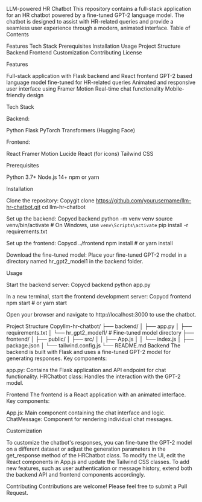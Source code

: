 LLM-powered HR Chatbot
This repository contains a full-stack application for an HR chatbot powered by a fine-tuned GPT-2 language model. The chatbot is designed to assist with HR-related queries and provide a seamless user experience through a modern, animated interface.
Table of Contents

Features
Tech Stack
Prerequisites
Installation
Usage
Project Structure
Backend
Frontend
Customization
Contributing
License

Features

Full-stack application with Flask backend and React frontend
GPT-2 based language model fine-tuned for HR-related queries
Animated and responsive user interface using Framer Motion
Real-time chat functionality
Mobile-friendly design

Tech Stack

Backend:

Python
Flask
PyTorch
Transformers (Hugging Face)


Frontend:

React
Framer Motion
Lucide React (for icons)
Tailwind CSS



Prerequisites

Python 3.7+
Node.js 14+
npm or yarn

Installation

Clone the repository:
Copygit clone https://github.com/yourusername/llm-hr-chatbot.git
cd llm-hr-chatbot

Set up the backend:
Copycd backend
python -m venv venv
source venv/bin/activate  # On Windows, use `venv\Scripts\activate`
pip install -r requirements.txt

Set up the frontend:
Copycd ../frontend
npm install  # or yarn install

Download the fine-tuned model:
Place your fine-tuned GPT-2 model in a directory named hr_gpt2_model1 in the backend folder.

Usage

Start the backend server:
Copycd backend
python app.py

In a new terminal, start the frontend development server:
Copycd frontend
npm start  # or yarn start

Open your browser and navigate to http://localhost:3000 to use the chatbot.

Project Structure
Copyllm-hr-chatbot/
├── backend/
│   ├── app.py
│   ├── requirements.txt
│   └── hr_gpt2_model1/  # Fine-tuned model directory
├── frontend/
│   ├── public/
│   ├── src/
│   │   ├── App.js
│   │   └── index.js
│   ├── package.json
│   └── tailwind.config.js
└── README.md
Backend
The backend is built with Flask and uses a fine-tuned GPT-2 model for generating responses. Key components:

app.py: Contains the Flask application and API endpoint for chat functionality.
HRChatbot class: Handles the interaction with the GPT-2 model.

Frontend
The frontend is a React application with an animated interface. Key components:

App.js: Main component containing the chat interface and logic.
ChatMessage: Component for rendering individual chat messages.

Customization

To customize the chatbot's responses, you can fine-tune the GPT-2 model on a different dataset or adjust the generation parameters in the get_response method of the HRChatbot class.
To modify the UI, edit the React components in App.js and update the Tailwind CSS classes.
To add new features, such as user authentication or message history, extend both the backend API and frontend components accordingly.

Contributing
Contributions are welcome! Please feel free to submit a Pull Request. 

